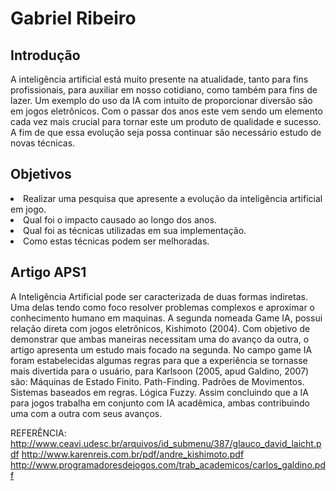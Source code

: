 <h1>Gabriel Ribeiro</h1>

## Introdução
A inteligência artificial está muito presente na atualidade, tanto para fins profissionais, para auxiliar em nosso cotidiano, como também para fins de lazer. Um exemplo do uso da IA com intuito de proporcionar diversão são em jogos eletrônicos. Com o passar dos anos este vem sendo um elemento cada vez mais crucial para tornar este um produto de qualidade e sucesso. A fim de que essa evolução seja possa continuar são necessário estudo de novas técnicas.

## Objetivos  
<li>Realizar uma pesquisa que apresente a evolução da inteligência artificial em jogo.
<li>Qual foi o impacto causado ao longo dos anos.
<li>Qual foi as técnicas utilizadas em sua implementação. 
<li>Como estas técnicas podem ser melhoradas.



## Artigo APS1
A Inteligência Artificial pode ser caracterizada de duas formas indiretas. Uma delas tendo como foco resolver problemas complexos e aproximar o conhecimento humano em maquinas. A segunda nomeada Game IA, possui relação direta com jogos eletrônicos, Kishimoto (2004).
Com objetivo de demonstrar que ambas maneiras necessitam uma do avanço da outra, o artigo apresenta um estudo mais focado na segunda.
No campo game IA foram estabelecidas algumas regras para que a experiência se tornasse mais divertida para o usuário, para Karlsoon (2005, apud Galdino, 2007) são: 
Máquinas de Estado Finito.
Path-Finding.
Padrões de Movimentos.
Sistemas baseados em regras.
Lógica Fuzzy.
Assim concluindo que a IA para jogos trabalha em conjunto com IA acadêmica, ambas contribuindo uma com a outra com seus avanços.

REFERÊNCIA: 
http://www.ceavi.udesc.br/arquivos/id_submenu/387/glauco_david_laicht.pdf
http://www.karenreis.com.br/pdf/andre_kishimoto.pdf
http://www.programadoresdejogos.com/trab_academicos/carlos_galdino.pdf
